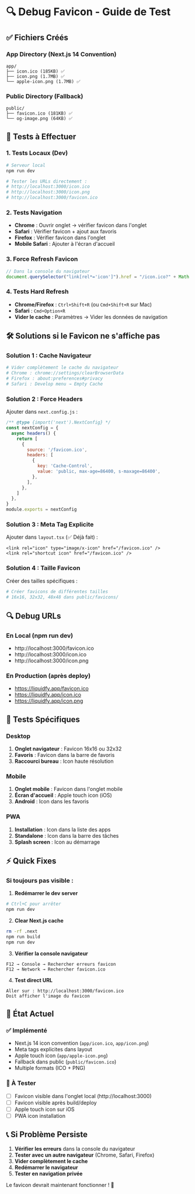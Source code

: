 # 🔍 Debug Favicon - Guide de Test

## ✅ Fichiers Créés

### App Directory (Next.js 14 Convention)
```
app/
├── icon.ico (185KB) ✅ 
├── icon.png (1.7MB) ✅ 
└── apple-icon.png (1.7MB) ✅ 
```

### Public Directory (Fallback)
```
public/
├── favicon.ico (181KB) ✅ 
└── og-image.png (64KB) ✅ 
```

## 🧪 Tests à Effectuer

### 1. Tests Locaux (Dev)
```bash
# Serveur local
npm run dev

# Tester les URLs directement :
# http://localhost:3000/icon.ico
# http://localhost:3000/icon.png
# http://localhost:3000/favicon.ico
```

### 2. Tests Navigation
- **Chrome** : Ouvrir onglet → vérifier favicon dans l'onglet
- **Safari** : Vérifier favicon + ajout aux favoris
- **Firefox** : Vérifier favicon dans l'onglet
- **Mobile Safari** : Ajouter à l'écran d'accueil

### 3. Force Refresh Favicon
```javascript
// Dans la console du navigateur
document.querySelector("link[rel*='icon']").href = "/icon.ico?" + Math.random()
```

### 4. Tests Hard Refresh
- **Chrome/Firefox** : `Ctrl+Shift+R` (ou `Cmd+Shift+R` sur Mac)
- **Safari** : `Cmd+Option+R`
- **Vider le cache** : Paramètres → Vider les données de navigation

## 🛠️ Solutions si le Favicon ne s'affiche pas

### Solution 1 : Cache Navigateur
```bash
# Vider complètement le cache du navigateur
# Chrome : chrome://settings/clearBrowserData
# Firefox : about:preferences#privacy
# Safari : Develop menu → Empty Cache
```

### Solution 2 : Force Headers
Ajouter dans `next.config.js` :
```javascript
/** @type {import('next').NextConfig} */
const nextConfig = {
  async headers() {
    return [
      {
        source: '/favicon.ico',
        headers: [
          {
            key: 'Cache-Control',
            value: 'public, max-age=86400, s-maxage=86400',
          },
        ],
      },
    ]
  },
}
module.exports = nextConfig
```

### Solution 3 : Meta Tag Explicite
Ajouter dans `layout.tsx` (✅ Déjà fait) :
```tsx
<link rel="icon" type="image/x-icon" href="/favicon.ico" />
<link rel="shortcut icon" href="/favicon.ico" />
```

### Solution 4 : Taille Favicon
Créer des tailles spécifiques :
```bash
# Créer favicons de différentes tailles
# 16x16, 32x32, 48x48 dans public/favicons/
```

## 🔍 Debug URLs

### En Local (npm run dev)
- http://localhost:3000/favicon.ico
- http://localhost:3000/icon.ico  
- http://localhost:3000/icon.png

### En Production (après deploy)
- https://liquidfy.app/favicon.ico
- https://liquidfy.app/icon.ico
- https://liquidfy.app/icon.png

## 📱 Tests Spécifiques

### Desktop
1. **Onglet navigateur** : Favicon 16x16 ou 32x32
2. **Favoris** : Favicon dans la barre de favoris
3. **Raccourci bureau** : Icon haute résolution

### Mobile
1. **Onglet mobile** : Favicon dans l'onglet mobile
2. **Écran d'accueil** : Apple touch icon (iOS)
3. **Android** : Icon dans les favoris

### PWA
1. **Installation** : Icon dans la liste des apps
2. **Standalone** : Icon dans la barre des tâches
3. **Splash screen** : Icon au démarrage

## ⚡ Quick Fixes

### Si toujours pas visible :

1. **Redémarrer le dev server**
```bash
# Ctrl+C pour arrêter
npm run dev
```

2. **Clear Next.js cache**
```bash
rm -rf .next
npm run build
npm run dev
```

3. **Vérifier la console navigateur**
```
F12 → Console → Rechercher erreurs favicon
F12 → Network → Rechercher favicon.ico
```

4. **Test direct URL**
```
Aller sur : http://localhost:3000/favicon.ico
Doit afficher l'image du favicon
```

## 🎯 État Actuel

### ✅ Implémenté
- Next.js 14 icon convention (`app/icon.ico`, `app/icon.png`)
- Meta tags explicites dans layout
- Apple touch icon (`app/apple-icon.png`)
- Fallback dans public (`public/favicon.ico`)
- Multiple formats (ICO + PNG)

### 🔄 À Tester
- [ ] Favicon visible dans l'onglet local (http://localhost:3000)
- [ ] Favicon visible après build/deploy
- [ ] Apple touch icon sur iOS
- [ ] PWA icon installation

## 📞 Si Problème Persiste

1. **Vérifier les erreurs** dans la console du navigateur
2. **Tester avec un autre navigateur** (Chrome, Safari, Firefox)
3. **Vider complètement le cache** 
4. **Redémarrer le navigateur**
5. **Tester en navigation privée**

Le favicon devrait maintenant fonctionner ! 🚀 